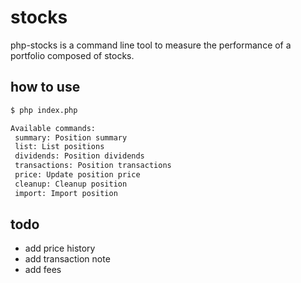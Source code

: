 # stocks

php-stocks is a command line tool to measure the performance of a portfolio composed of stocks.

## how to use

```txt
$ php index.php

Available commands:
 summary: Position summary
 list: List positions
 dividends: Position dividends
 transactions: Position transactions
 price: Update position price
 cleanup: Cleanup position
 import: Import position
```

## todo

- add price history
- add transaction note
- add fees
